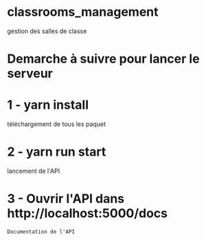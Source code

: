 # classrooms_management
gestion des salles de classe

# Demarche à suivre pour lancer le serveur

# 1 - yarn install
téléchargement de tous les paquet

# 2 - yarn run start
lancement de l'API

# 3 - Ouvrir l'API dans http://localhost:5000/docs
    Documentation de l'API
